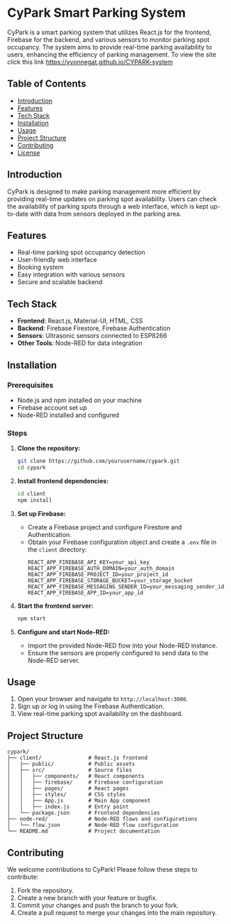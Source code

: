 # CyPark Smart Parking System

CyPark is a smart parking system that utilizes React.js for the frontend, Firebase for the backend, and various sensors to monitor parking spot occupancy. The system aims to provide real-time parking availability to users, enhancing the efficiency of parking management.
To view the site click this link https://yvonnegat.github.io/CYPARK-system


## Table of Contents

- [Introduction](#introduction)
- [Features](#features)
- [Tech Stack](#tech-stack)
- [Installation](#installation)
- [Usage](#usage)
- [Project Structure](#project-structure)
- [Contributing](#contributing)
- [License](#license)

## Introduction

CyPark is designed to make parking management more efficient by providing real-time updates on parking spot availability. Users can check the availability of parking spots through a web interface, which is kept up-to-date with data from sensors deployed in the parking area.

## Features

- Real-time parking spot occupancy detection
- User-friendly web interface
- Booking system
- Easy integration with various sensors
- Secure and scalable backend

## Tech Stack

- **Frontend**: React.js, Material-UI, HTML, CSS
- **Backend**: Firebase Firestore, Firebase Authentication
- **Sensors**: Ultrasonic sensors connected to ESP8266
- **Other Tools**: Node-RED for data integration

## Installation

### Prerequisites

- Node.js and npm installed on your machine
- Firebase account set up
- Node-RED installed and configured

### Steps

1. **Clone the repository:**
   ```bash
   git clone https://github.com/yourusername/cypark.git
   cd cypark
   ```

2. **Install frontend dependencies:**
   ```bash
   cd client
   npm install
   ```

3. **Set up Firebase:**
   - Create a Firebase project and configure Firestore and Authentication.
   - Obtain your Firebase configuration object and create a `.env` file in the `client` directory:
     ```plaintext
     REACT_APP_FIREBASE_API_KEY=your_api_key
     REACT_APP_FIREBASE_AUTH_DOMAIN=your_auth_domain
     REACT_APP_FIREBASE_PROJECT_ID=your_project_id
     REACT_APP_FIREBASE_STORAGE_BUCKET=your_storage_bucket
     REACT_APP_FIREBASE_MESSAGING_SENDER_ID=your_messaging_sender_id
     REACT_APP_FIREBASE_APP_ID=your_app_id
     ```

4. **Start the frontend server:**
   ```bash
   npm start
   ```

5. **Configure and start Node-RED:**
   - Import the provided Node-RED flow into your Node-RED instance.
   - Ensure the sensors are properly configured to send data to the Node-RED server.

## Usage

1. Open your browser and navigate to `http://localhost:3000`.
2. Sign up or log in using the Firebase Authentication.
3. View real-time parking spot availability on the dashboard.

## Project Structure

```plaintext
cypark/
├── client/               # React.js frontend
│   ├── public/           # Public assets
│   ├── src/              # Source files
│   │   ├── components/   # React components
│   │   ├── firebase/     # Firebase configuration
│   │   ├── pages/        # React pages
│   │   ├── styles/       # CSS styles
│   │   ├── App.js        # Main App component
│   │   ├── index.js      # Entry point
│   └── package.json      # Frontend dependencies
├── node-red/             # Node-RED flows and configurations
│   └── flow.json         # Node-RED flow configuration
└── README.md             # Project documentation
```

## Contributing

We welcome contributions to CyPark! Please follow these steps to contribute:

1. Fork the repository.
2. Create a new branch with your feature or bugfix.
3. Commit your changes and push the branch to your fork.
4. Create a pull request to merge your changes into the main repository.

